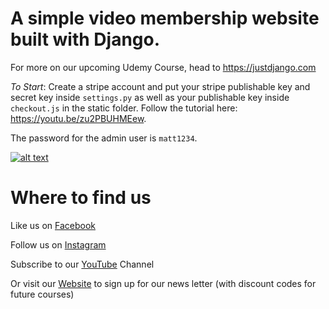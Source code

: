 # A simple video membership website built with Django.

For more on our upcoming Udemy Course, head to https://justdjango.com

*To Start*: Create a stripe account and put your stripe publishable key and secret key inside `settings.py` as well as your publishable key inside `checkout.js` in the static folder. Follow the tutorial here: https://youtu.be/zu2PBUHMEew.

The password for the admin user is `matt1234`.

[![alt text](https://github.com/justdjango/video-membership/blob/master/static_root/images/thumbnail.png "Logo")](https://youtu.be/zu2PBUHMEew)

# Where to find us

Like us on [Facebook](https://www.facebook.com/justdjangocode/)

Follow us on [Instagram](https://www.instagram.com/justdjangocode/)

Subscribe to our [YouTube](https://www.youtube.com/channel/UCRM1gWNTDx0SHIqUJygD-kQ) Channel

Or visit our [Website](https://www.justdjango.com) to sign up for our news letter (with discount codes for future courses)